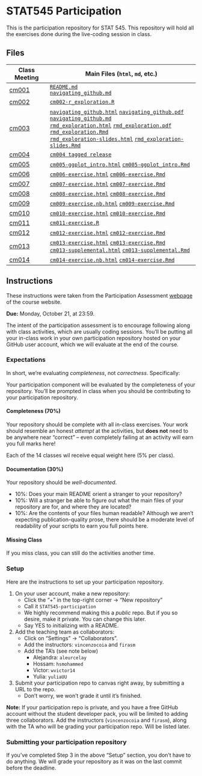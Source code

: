 # STAT545 Participation
This is the participation repository for STAT 545. This repository will hold all the exercises done during the live-coding session in class.

## Files

| Class Meeting | Main Files (`html`, `md`, etc.) |
| ------------- | ------------- |
| [cm001](https://github.com/dy-lin/STAT545-participation/tree/master/cm001)  | [`README.md`](https://github.com/dy-lin/STAT545-participation/blob/master/cm001/README.md)<br/>[`navigating_github.md`](https://github.com/dy-lin/STAT545-participation/blob/master/cm001/navigating_github.md) |
| [cm002](https://github.com/dy-lin/STAT545-participation/tree/master/cm002) | [`cm002-r_exploration.R`](https://github.com/dy-lin/STAT545-participation/blob/master/cm002/cm002-r_exploration.R)  |
| [cm003](https://github.com/dy-lin/STAT545-participation/tree/master/cm003) | [`navigating_github.html`](https://dy-lin.github.io/STAT545-participation/cm003/navigating_github.html) [`navigating_github.pdf`](https://dy-lin.github.io/STAT545-participation/cm003/navigating_github.pdf) [`navigating_github.md`](https://github.com/dy-lin/STAT545-participation/blob/master/cm003/navigating_github.md)<br/>[`rmd_exploration.html`](https://dy-lin.github.io/STAT545-participation/cm003/rmd_exploration.html) [`rmd_exploration.pdf`](https://dy-lin.github.io/STAT545-participation/cm003/rmd_exploration.pdf) [`rmd_exploration.Rmd`](https://github.com/dy-lin/STAT545-participation/blob/master/cm003/rmd_exploration.Rmd)<br/>[`rmd_exploration-slides.html`](https://dy-lin.github.io/STAT545-participation/cm003/rmd_exploration-slides.html) [`rmd_exploration-slides.Rmd`](https://github.com/dy-lin/STAT545-participation/blob/master/cm003/rmd_exploration-slides.Rmd)|
| [cm004](https://github.com/dy-lin/STAT545-participation/tree/master/cm004) | [`cm004 tagged release`](https://github.com/dy-lin/STAT545-participation/tree/cm004) |
| [cm005](https://github.com/dy-lin/STAT545-participation/tree/master/cm005) |[`cm005-ggplot_intro.html`](https://dy-lin.github.io/STAT545-participation/cm005/cm005-ggplot_intro.html) [`cm005-ggplot_intro.Rmd`](https://github.com/dy-lin/STAT545-participation/blob/master/cm005/cm005-ggplot_intro.Rmd)|
| [cm006](https://github.com/dy-lin/STAT545-participation/tree/master/cm006) | [`cm006-exercise.html`](https://dy-lin.github.io/STAT545-participation/cm006/cm006-exercise.html)  [`cm006-exercise.Rmd`](https://github.com/dy-lin/STAT545-participation/blob/master/cm006/cm006-exercise.Rmd) |
| [cm007](https://github.com/dy-lin/STAT545-participation/tree/master/cm007) | [`cm007-exercise.html`](https://dy-lin.github.io/STAT545-participation/cm007/cm007-exercise.html)  [`cm007-exercise.Rmd`](https://github.com/dy-lin/STAT545-participation/blob/master/cm007/cm007-exercise.Rmd)  |
| [cm008](https://github.com/dy-lin/STAT545-participation/tree/master/cm008) | [`cm008-exercise.html`](https://dy-lin.github.io/STAT545-participation/cm008/cm008-exercise.html)  [`cm008-exercise.Rmd`](https://github.com/dy-lin/STAT545-participation/blob/master/cm008/cm008-exercise.Rmd)  |
| [cm009](https://github.com/dy-lin/STAT545-participation/tree/master/cm009) | [`cm009-exercise.nb.html`](https://dy-lin.github.io/STAT545-participation/cm009/cm009-exercise.nb.html) [`cm009-exercise.Rmd`](https://github.com/dy-lin/STAT545-participation/blob/master/cm009/cm009-exercise.Rmd) |
| [cm010](https://github.com/dy-lin/STAT545-participation/tree/master/cm010) | [`cm010-exercise.html`](https://dy-lin.github.io/STAT545-participation/cm010/cm010-exercise.html)  [`cm010-exercise.Rmd`](https://github.com/dy-lin/STAT545-participation/blob/master/cm010/cm010-exercise.Rmd) |
| [cm011](https://github.com/dy-lin/STAT545-participation/tree/master/cm011) | [`cm011-exercise.R`](https://github.com/dy-lin/STAT545-participation/blob/master/cm011/cm011-exercise.R)|
| [cm012](https://github.com/dy-lin/STAT545-participation/tree/master/cm012) | [`cm012-exercise.html`](https://dy-lin.github.io/STAT545-participation/cm012/cm012-exercise.html)  [`cm012-exercise.Rmd`](https://github.com/dy-lin/STAT545-participation/blob/master/cm012/cm012-exercise.Rmd) |
| [cm013](https://github.com/dy-lin/STAT545-participation/tree/master/cm013) | [`cm013-exercise.html`](https://dy-lin.github.io/STAT545-participation/cm013/cm013-exercise.html) [`cm013-exercise.Rmd`](https://github.com/dy-lin/STAT545-participation/blob/master/cm013/cm013-exercise.Rmd)<br/>[`cm013-supplemental.html`](https://dy-lin.github.io/STAT545-participation/cm013/cm013-supplemental.html)  [`cm013-supplemental.Rmd`](https://github.com/dy-lin/STAT545-participation/blob/master/cm013/cm013-supplemental.Rmd)|
| [cm014](https://github.com/dy-lin/STAT545-participation/tree/master/cm014) | [`cm014-exercise.nb.html`](https://dy-lin.github.io/STAT545-participation/cm014/cm014-exercise.nb.html) [`cm014-exercise.Rmd`](https://github.com/dy-lin/STAT545-participation/blob/master/cm014/cm014-exercise.Rmd)|

## Instructions
These instructions were taken from the Participation Assessment [webpage](https://stat545.stat.ubc.ca/evaluation/participation/) of the course website.

**Due:** Monday, October 21, at 23:59.

The intent of the participation assessment is to encourage following along with class activities, which are usually coding sessions. You’ll be putting all your in-class work in your own participation repository hosted on your GitHub user account, which we will evaluate at the end of the course.

### Expectations
In short, we’re evaluating _completeness_, not _correctness_. Specifically:

Your participation component will be evaluated by the completeness of your repository. You’ll be prompted in class when you should be contributing to your participation repository.

#### Completeness (70%)
Your repository should be complete with all in-class exercises. Your work should resemble an honest _attempt_ at the activities, but **does not** need to be anywhere near “correct” – even completely failing at an activity will earn you full marks here!

Each of the 14 classes wil receive equal weight here (5% per class).

<!-- #####  Participation Checklist -->
#### Documentation (30%)

Your repository should be _well-documented_.

* 10%: Does your main README orient a stranger to your repository?
* 10%: Will a stranger be able to figure out what the main files of your repository are for, and where they are located?
* 10%: Are the contents of your files human readable? Although we aren’t expecting publication-quality prose, there should be a moderate level of readability of your scripts to earn you full points here.

#### Missing Class
If you miss class, you can still do the activities another time.

### Setup

Here are the instructions to set up your participation repository.

1. On your user account, make a new repository:
    * Click the “+” in the top-right corner -> “New repository”
    * Call it `STAT545-participation`
    * We highly recommend making this a _public_ repo. But if you so desire, make it private. You can change this later.
    * Say YES to initializing with a README.
1. Add the teaching team as collaborators:
    * Click on “Settings” -> “Collaborators”.
    * Add the instructors: `vincenzocoia` and `firasm`
    * Add the TA’s (see note below)
        * Alejandra: `aleurcelay`
        * Hossam: `hsmohammed`
        * Victor: `wvictor14`
        * Yulia: `yuliaUU`
 1. Submit your participation repo to canvas right away, by submitting a URL to the repo.
     * Don’t worry, we won’t grade it until it’s finished.
     
**Note:** If your participation repo is private, and you have a free GitHub account without the student developer pack, you will be limited to adding three collaborators. Add the instructors (`vincenzocoia` and `firasm`), along with the TA who will be grading your participation repo. Will be listed later.

### Submitting your participation repository

If you’ve completed Step 3 in the above “Setup” section, you don’t have to do anything. We will grade your repository as it was on the last commit before the deadline.
